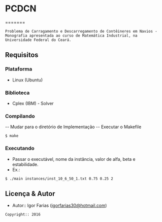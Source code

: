 # PCDCN
=======
	
	Problema de Carragamento e Descarregamento de Contêineres em Navios - Monografia apresentada ao curso de Matemática Industrial, na Universidade Federal do Ceará.

Requisitos
------------
### Plataforma
- Linux (Ubuntu)

### Biblioteca
- Cplex (IBM) - Solver

### Compilando
-- Mudar para o diretório de Implementação
-- Executar o Makefile
```
$ make
```

### Executando

- Passar o executável, nome da instância, valor de alfa, beta e estabilidade.
- Ex.:

```
$ ./main instances/inst_10_6_50_1.txt 0.75 0.25 2
```

Licença & Autor
--------------
- Autor:: Igor Farias (<igorfarias30@hotmail.com>)

```text
Copyright:: 2016
```